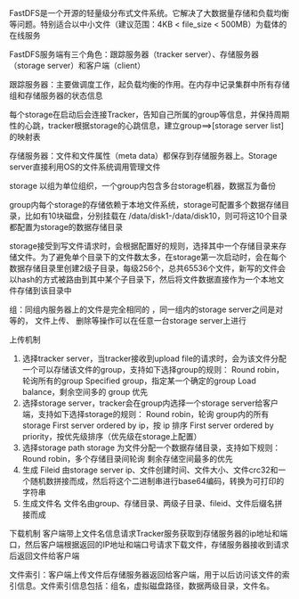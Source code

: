 FastDFS是一个开源的轻量级分布式文件系统。它解决了大数据量存储和负载均衡等问题。特别适合以中小文件（建议范围：4KB < file_size < 500MB）为载体的在线服务

FastDFS服务端有三个角色：跟踪服务器（tracker server）、存储服务器（storage server）和客户端（client）

跟踪服务器：主要做调度工作，起负载均衡的作用。在内存中记录集群中所有存储组和存储服务器的状态信息

每个storage在启动后会连接Tracker，告知自己所属的group等信息，并保持周期性的心跳，tracker根据storage的心跳信息，建立group==>[storage server list]的映射表

存储服务器：文件和文件属性（meta data）都保存到存储服务器上。Storage server直接利用OS的文件系统调用管理文件

storage 以组为单位组织，一个group内包含多台storage机器，数据互为备份

group内每个storage的存储依赖于本地文件系统，storage可配置多个数据存储目录，比如有10块磁盘，分别挂载在 /data/disk1-/data/disk10，则可将这10个目录都配置为storage的数据存储目录

storage接受到写文件请求时，会根据配置好的规则，选择其中一个存储目录来存储文件。为了避免单个目录下的文件数太多，在storage第一次启动时，会在每个数据存储目录里创建2级子目录，每级256个，总共65536个文件，新写的文件会以hash的方式被路由到其中某个子目录下，然后将文件数据直接作为一个本地文件存储到该目录中

组：同组内服务器上的文件是完全相同的 ，同一组内的storage server之间是对等的， 文件上传、 删除等操作可以在任意一台storage server上进行

上传机制
1. 选择tracker server，当tracker接收到upload file的请求时，会为该文件分配一个可以存储该文件的group，支持如下选择group的规则：
Round robin，轮询所有的group
Specified group，指定某一个确定的group
Load balance，剩余空间多的 group 优先
2. 选择storage server，tracker会在group内选择一个storage server给客户端，支持如下选择storage的规则：
Round robin，轮询 group内的所有storage
First server ordered by ip，按 ip 排序
First server ordered by priority，按优先级排序（优先级在storage上配置）
3. 选择storage path
storage 为文件分配一个数据存储目录，支持如下规则：
Round robin，多个存储目录间轮询
剩余存储空间最多的优先
4. 生成 Fileid
由storage server ip、文件创建时间、文件大小、文件crc32和一个随机数拼接而成，然后将这个二进制串进行base64编码，转换为可打印的字符串
5. 生成文件名
文件名由group、存储目录、两级子目录、fileid、文件后缀名拼接而成

下载机制
客户端带上文件名信息请求Tracker服务获取到存储服务器的ip地址和端口，然后客户端根据返回的IP地址和端口号请求下载文件，存储服务器接收到请求后返回文件给客户端

文件索引：客户端上传文件后存储服务器返回给客户端，用于以后访问该文件的索引信息。文件索引信息包括：组名，虚拟磁盘路径，数据两级目录，文件名。



